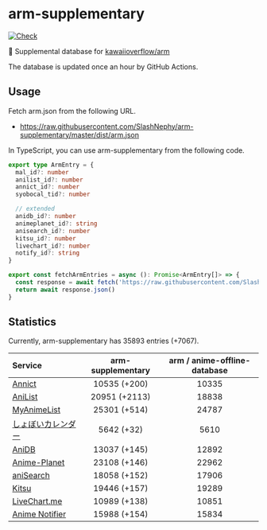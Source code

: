 # arm-supplementary

[![Check](https://github.com/SlashNephy/arm-supplementary/actions/workflows/check-node.yml/badge.svg)](https://github.com/SlashNephy/arm-supplementary/actions/workflows/check-node.yml)

💊 Supplemental database for [kawaiioverflow/arm](https://github.com/kawaiioverflow/arm)

The database is updated once an hour by GitHub Actions.

## Usage

Fetch arm.json from the following URL.

- https://raw.githubusercontent.com/SlashNephy/arm-supplementary/master/dist/arm.json

In TypeScript, you can use arm-supplementary from the following code.

```TypeScript
export type ArmEntry = {
  mal_id?: number
  anilist_id?: number
  annict_id?: number
  syobocal_tid?: number

  // extended
  anidb_id?: number
  animeplanet_id?: string
  anisearch_id?: number
  kitsu_id?: number
  livechart_id?: number
  notify_id?: string
}

export const fetchArmEntries = async (): Promise<ArmEntry[]> => {
  const response = await fetch('https://raw.githubusercontent.com/SlashNephy/arm-supplementary/master/dist/arm.json')
  return await response.json()
}
```

## Statistics

Currently, arm-supplementary has 35893 entries (+7067).

| Service                                     | arm-supplementary | arm / anime-offline-database |
| :------------------------------------------ | :---------------: | :--------------------------: |
| [Annict](https://annict.com)                |   10535 (+200)    |            10335             |
| [AniList](https://anilist.co)               |   20951 (+2113)   |            18838             |
| [MyAnimeList](https://myanimelist.net)      |   25301 (+514)    |            24787             |
| [しょぼいカレンダー](https://cal.syoboi.jp) |    5642 (+32)     |             5610             |
| [AniDB](https://anidb.net)                  |   13037 (+145)    |            12892             |
| [Anime-Planet](https://anime-planet.com)    |   23108 (+146)    |            22962             |
| [aniSearch](https://anisearch.com)          |   18058 (+152)    |            17906             |
| [Kitsu](https://kitsu.io)                   |   19446 (+157)    |            19289             |
| [LiveChart.me](https://livechart.me)        |   10989 (+138)    |            10851             |
| [Anime Notifier](https://notify.moe)        |   15988 (+154)    |            15834             |
